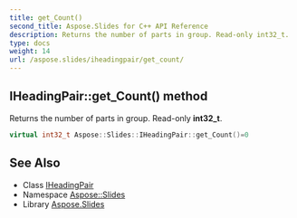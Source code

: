 ```yaml
---
title: get_Count()
second_title: Aspose.Slides for C++ API Reference
description: Returns the number of parts in group. Read-only int32_t.
type: docs
weight: 14
url: /aspose.slides/iheadingpair/get_count/
---
```

## IHeadingPair::get_Count() method


Returns the number of parts in group. Read-only **int32_t**.

```cpp
virtual int32_t Aspose::Slides::IHeadingPair::get_Count()=0
```

## See Also

* Class [IHeadingPair](../)
* Namespace [Aspose::Slides](../../)
* Library [Aspose.Slides](../../../)